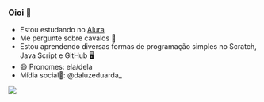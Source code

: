 ### Oioi 👋

- Estou estudando no [Alura](https://www.alura.com.br) 
- Me pergunte sobre cavalos 🐴
- Estou aprendendo diversas formas de programação simples no Scratch, Java Script e GitHub 🖥️
- 😄 Pronomes: ela/dela
- Mídia social📱: @daluzeduarda_


![](https://media.tenor.com/8p0dPMbiXkkAAAAC/lilo-and.gif)
